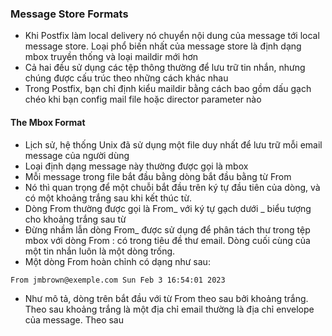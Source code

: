 ### Message Store Formats
- Khi Postfix làm local delivery nó chuyển nội dung của message tới local message store. Loại phổ biến nhất của message store là định dạng mbox truyền thống và loại maildir mới hơn
- Cả hai đều sử dụng các tệp thông thường để lưu trữ tin nhắn, nhưng chúng được cấu trúc theo những cách khác nhau
- Trong Postfix, bạn chỉ định kiểu maildir bằng cách bao gồm dấu gạch chéo khi bạn config mail file hoặc director parameter nào
#### The Mbox Format
- Lịch sử, hệ thống Unix đã sử dụng một file duy nhất để lưu trữ mỗi email message của người dùng
- Loại định dạng message này thường được gọi là mbox
- Mỗi message trong file bắt đầu bằng dòng bắt đầu bằng từ From
- Nó thì quan trọng để một chuỗi bắt đầu trên ký tự đầu tiên của dòng, và có một khoảng trắng sau khi kết thúc từ.
- Dòng From thường được gọi là From_ với ký tự gạch dưới _ biểu tượng cho khoảng trắng sau từ
- Đừng nhầm lẫn dòng From_ được sử dụng để phân tách thư trong tệp mbox với dòng From : có trong tiêu đề thư email. Dòng cuối cùng của một tin nhắn luôn là một dòng trống.
- Một dòng From hoàn chỉnh có dạng như sau:
```
From jmbrown@exemple.com Sun Feb 3 16:54:01 2023
```
- Như mô tả, dòng trên bắt đầu với từ From theo sau bởi khoảng trắng. Theo sau khoảng trắng là một địa chỉ email thường là địa chỉ envelope của message. Theo sau 
